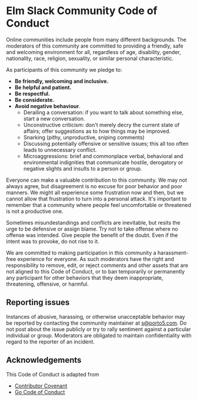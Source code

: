 # Elm Slack Community Code of Conduct

Online communities include people from many different backgrounds. The moderators of this community are committed to
providing a friendly, safe and welcoming environment for all, regardless of age, disability, gender, nationality, race,
religion, sexuality, or similar personal characteristic.

As participants of this community we pledge to:

- __Be friendly, welcoming and inclusive.__ 
- __Be helpful and patient.__ 
- __Be respectful.__ 
- __Be considerate.__
- __Avoid negative behaviour__.
  - Derailing a conversation: if you want to talk about something else, start a new conversation.
  - Unconstructive criticism: don't merely decry the current state of affairs; offer suggestions as to how things may be
    improved.
  - Snarking (pithy, unproductive, sniping comments)
  - Discussing potentially offensive or sensitive issues; this all too often leads to unnecessary conflict.
  - Microaggressions: brief and commonplace verbal, behavioral and environmental indignities that communicate hostile,
    derogatory or negative slights and insults to a person or group.

Everyone can make a valuable contribution to this community. We may not always agree, but disagreement is no excuse for
poor behavior and poor manners. We might all experience some frustration now and then, but we cannot allow that
frustration to turn into a personal attack. It's important to remember that a community where people feel uncomfortable
or threatened is not a productive one.

Sometimes misundestandings and conflicts are inevitable, but resits the urge to be defensive or assign blame. Try not to
take offense where no offense was intended. Give people the benefit of the doubt. Even if the intent was to provoke, do
not rise to it.

We are committed to making participation in this community a harassment-free experience for everyone. As such moderators
have the right and responsibility to remove, edit, or reject comments and other assets that are not aligned to this Code
of Conduct, or to ban temporarily or permanently any participant for other behaviors that they deem inappropriate,
threatening, offensive, or harmful.

## Reporting issues

Instances of abusive, harassing, or otherwise unacceptable behavior may be reported by contacting the community
maintainer at s@porto5.com. Do not post about the issue publicly or try to rally sentiment against a particular
individual or group. Moderators are obligated to maintain confidentiality with regard to the reporter of an incident.

## Acknowledgements

This Code of Conduct is adapted from 
- [Contributor Covenant](https://github.com/ContributorCovenant/contributor_covenant)
- [Go Code of Conduct](https://golang.org/conduct)
